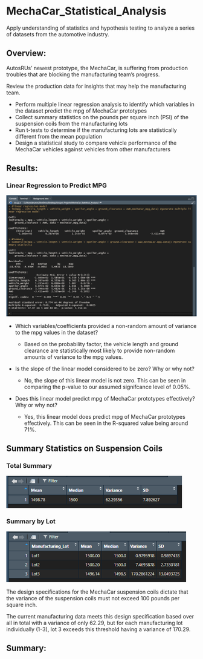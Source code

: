 # MechaCar_Statistical_Analysis
Apply understanding of statistics and hypothesis testing to analyze a series of datasets from the automotive industry.

## Overview:
AutosRUs’ newest prototype, the MechaCar, is suffering from production troubles that are blocking the manufacturing team’s progress.

Review the production data for insights that may help the manufacturing team.
- Perform multiple linear regression analysis to identify which variables in the dataset predict the mpg of MechaCar prototypes
- Collect summary statistics on the pounds per square inch (PSI) of the suspension coils from the manufacturing lots
- Run t-tests to determine if the manufacturing lots are statistically different from the mean population
- Design a statistical study to compare vehicle performance of the MechaCar vehicles against vehicles from other manufacturers

## Results:

### Linear Regression to Predict MPG

![image_name](/Resources/Linear_Regression_to_Predict_MPG.png)

- Which variables/coefficients provided a non-random amount of variance to the mpg values in the dataset?
  - Based on the probability factor, the vehicle length and ground clearance are statistically most likely to provide non-random amounts of variance to the mpg values.

- Is the slope of the linear model considered to be zero? Why or why not?
  - No, the slope of this linear model is not zero. This can be seen in comparing the p-value to our assumed signifcance level of 0.05%.

- Does this linear model predict mpg of MechaCar prototypes effectively? Why or why not?
  - Yes, this linear model does predict mpg of MechaCar prototypes effectively.  This can be seen in the R-squared value being around 71%.

## Summary Statistics on Suspension Coils

### Total Summary
![image_name](/Resources/total_summary.png)

### Summary by Lot
![image_name](/Resources/lot_summary.png)

The design specifications for the MechaCar suspension coils dictate that the variance of the suspension coils must not exceed 100 pounds per square inch.

The current manufacturing data meets this design specification based over all in total with a variance of only 62.29, but for each manufacturing lot individually (1-3), lot 3 exceeds this threshold having a variance of 170.29.

## Summary:
